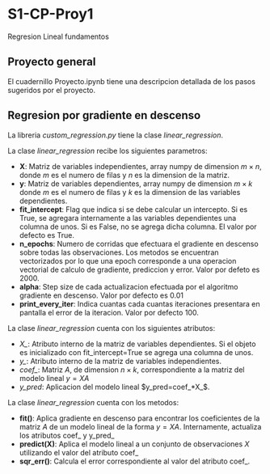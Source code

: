 # S1-CP-Proy1
Regresion Lineal fundamentos

## Proyecto general
El cuadernillo Proyecto.ipynb tiene una descripcion detallada de los pasos sugeridos por el proyecto.

## Regresion por gradiente en descenso
La libreria *custom_regression.py* tiene la clase *linear_regression*.

La clase *linear_regression* recibe los siguientes parametros:
* **X**: Matriz de variables independientes, array numpy de dimension $m\times n$, donde $m$ es el numero de filas y $n$ es la dimension de la matriz.
* **y**: Matriz de variables dependientes, array numpy de dimension $m\times k$ donde $m$ es el numero de filas y $k$ es la dimension de las variables dependientes.
* **fit_intercept**: Flag que indica si se debe calcular un intercepto. Si es True, se agregara internamente a las variables dependientes una columna de unos. Si es False, no se agrega dicha columna. El valor por defecto es True.
* **n_epochs**: Numero de corridas que efectuara el gradiente en descenso sobre todas las observaciones. Los metodos se encuentran vectorizados por lo que una epoch corresponde a una operacion vectorial de calculo de gradiente, prediccion y error. Valor por defeto es 2000.
* **alpha**: Step size de cada actualizacion efectuada por el algoritmo gradiente en descenso. Valor por defecto es 0.01
* **print_every_iter**: Indica cuantas cada cuantas iteraciones presentara en pantalla el error de la iteracion. Valor por defecto 100.


La clase *linear_regression* cuenta con los siguientes atributos:

* *X_*: Atributo interno de la matriz de variables dependientes. Si el objeto es inicializado con fit_intercept=True se agrega una columna de unos.
* *y_*: Atributo interno de la matriz de variables independientes.
* *coef_*: Matriz $A$, de dimension $n\times k$, correspondiente a la matriz del modelo lineal $y=XA$
* *y_pred*: Aplicacion del modelo lineal $y_pred=coef_*X_$.

La clase *linear_regression* cuenta con los metodos:

* **fit()**: Aplica gradiente en descenso para encontrar los coeficientes de la matriz $A$ de un modelo lineal de la forma $y=XA$. Internamente, actualiza los atributos coef_ y y_pred_
* **predict(X)**: Aplica el modelo lineal a un conjunto de observaciones $X$ utilizando el valor del atributo coef_
* **sqr_err()**: Calcula el error correspondiente al valor del atributo coef_.
